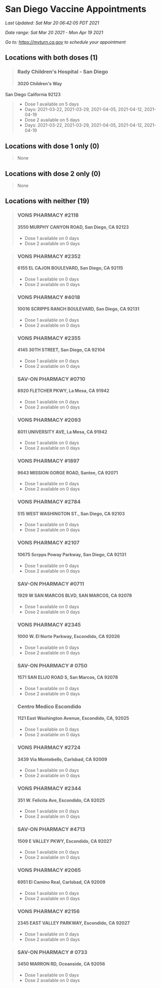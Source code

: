 # San Diego Vaccine Appointments
*Last Updated: Sat Mar 20 06:42:05 PDT 2021*

*Date range: Sat Mar 20 2021 - Mon Apr 19 2021*

*Go to: <https://myturn.ca.gov> to schedule your appointment*


## Locations with both doses (1)

>### Rady Children's Hospital - San Diego
>#### 3020 Children's Way
San Diego California 92123
>- Dose 1 available on 5 days
>  - Days: 2021-03-22, 2021-03-29, 2021-04-05, 2021-04-12, 2021-04-19
>- Dose 2 available on 5 days
>  - Days: 2021-03-22, 2021-03-29, 2021-04-05, 2021-04-12, 2021-04-19

## Locations with dose 1 only (0)

>None

## Locations with dose 2 only (0)

>None

## Locations with neither (19)

>### VONS PHARMACY #2118
>#### 3550 MURPHY CANYON ROAD, San Diego, CA 92123
>- Dose 1 available on 0 days
>- Dose 2 available on 0 days

>### VONS PHARMACY #2352
>#### 6155 EL CAJON BOULEVARD, San Diego, CA 92115
>- Dose 1 available on 0 days
>- Dose 2 available on 0 days

>### VONS PHARMACY #4018
>#### 10016 SCRIPPS RANCH BOULEVARD, San Diego, CA 92131
>- Dose 1 available on 0 days
>- Dose 2 available on 0 days

>### VONS PHARMACY #2355
>#### 4145 30TH STREET, San Diego, CA 92104
>- Dose 1 available on 0 days
>- Dose 2 available on 0 days

>### SAV-ON PHARMACY #0710
>#### 8920 FLETCHER PKWY, La Mesa, CA 91942
>- Dose 1 available on 0 days
>- Dose 2 available on 0 days

>### VONS PHARMACY #2093
>#### 8011 UNIVERSITY AVE, La Mesa, CA 91942
>- Dose 1 available on 0 days
>- Dose 2 available on 0 days

>### VONS PHARMACY #1897
>#### 9643 MISSION GORGE ROAD, Santee, CA 92071
>- Dose 1 available on 0 days
>- Dose 2 available on 0 days

>### VONS PHARMACY #2784
>#### 515 WEST WASHINGTON ST., San Diego, CA 92103
>- Dose 1 available on 0 days
>- Dose 2 available on 0 days

>### VONS PHARMACY #2107
>#### 10675 Scrpps Poway Parkway, San Diego, CA 92131
>- Dose 1 available on 0 days
>- Dose 2 available on 0 days

>### SAV-ON PHARMACY #0711
>#### 1929 W SAN MARCOS BLVD, SAN MARCOS, CA 92078
>- Dose 1 available on 0 days
>- Dose 2 available on 0 days

>### VONS PHARMACY #2345
>#### 1000 W. El Norte Parkway, Escondido, CA 92026
>- Dose 1 available on 0 days
>- Dose 2 available on 0 days

>### SAV-ON PHARMACY # 0750
>#### 1571 SAN ELIJO ROAD S, San Marcos, CA 92078
>- Dose 1 available on 0 days
>- Dose 2 available on 0 days

>### Centro Medico Escondido
>#### 1121 East Washington Avenue, Escondido, CA, 92025
>- Dose 1 available on 0 days
>- Dose 2 available on 0 days

>### VONS PHARMACY #2724
>#### 3439 Via Montebello, Carlsbad, CA 92009
>- Dose 1 available on 0 days
>- Dose 2 available on 0 days

>### VONS PHARMACY #2344
>#### 351 W. Felicita Ave, Escondido, CA 92025
>- Dose 1 available on 0 days
>- Dose 2 available on 0 days

>### SAV-ON PHARMACY #4713
>#### 1509 E VALLEY PKWY, Escondido, CA 92027
>- Dose 1 available on 0 days
>- Dose 2 available on 0 days

>### VONS PHARMACY #2065
>#### 6951 El Camino Real, Carlsbad, CA 92009
>- Dose 1 available on 0 days
>- Dose 2 available on 0 days

>### VONS PHARMACY #2156
>#### 2345 EAST VALLEY PARKWAY, Escondido, CA 92027
>- Dose 1 available on 0 days
>- Dose 2 available on 0 days

>### SAV-ON PHARMACY # 0733
>#### 3450 MARRON RD, Oceanside, CA 92056
>- Dose 1 available on 0 days
>- Dose 2 available on 0 days

